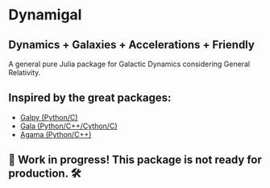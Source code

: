 # Dynamigal

## Dynamics + Galaxies + Accelerations + Friendly

A general pure Julia package for Galactic Dynamics considering General Relativity.

## Inspired by the great packages:
- [Galpy (Python/C)](https://github.com/jobovy/galpy)
- [Gala (Python/C++/Cython/C)](https://github.com/adrn/gala)
- [Agama (Python/C++)](https://github.com/GalacticDynamics-Oxford/Agama)

## 🚧 Work in progress! This package is not ready for production. 🛠️

